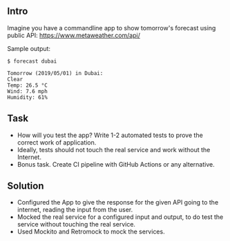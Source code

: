 ## Intro 
Imagine you have a commandline app to show tomorrow's forecast using public API: https://www.metaweather.com/api/

Sample output:
```
$ forecast dubai

Tomorrow (2019/05/01) in Dubai:
Clear
Temp: 26.5 °C
Wind: 7.6 mph
Humidity: 61%
```

## Task
* How will you test the app? Write 1-2 automated tests to prove the correct work of application.
* Ideally, tests should not touch the real service and work without the Internet.
* Bonus task. Create CI pipeline with GitHub Actions or any alternative.

## Solution

* Configured the App to give the response for the given API going to the internet, reading the input from the user.
* Mocked the real service for a configured input and output, to do test the service without touching the real service.
* Used Mockito and Retromock to mock the services.